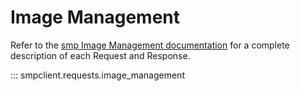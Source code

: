 # Image Management

Refer to the [smp Image Management documentation](https://jphutchins.github.io/smp/latest/image_management/)
for a complete description of each Request and Response.

::: smpclient.requests.image_management